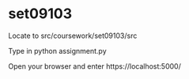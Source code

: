 # set09103

Locate to src/coursework/set09103/src

Type in python assignment.py

Open your browser and enter https://localhost:5000/
